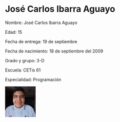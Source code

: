 # José Carlos Ibarra Aguayo
Nombre: José Carlos Ibarra Aguayo

Edad: 15

Fecha de entrega: 19 de septiembre

Fecha de nacimiento: 18 de septiembre del 2009

Grado y grupo: 3-D

Escuela: CETis 61

Especialidad: Programación

![José](jose.jpg)
